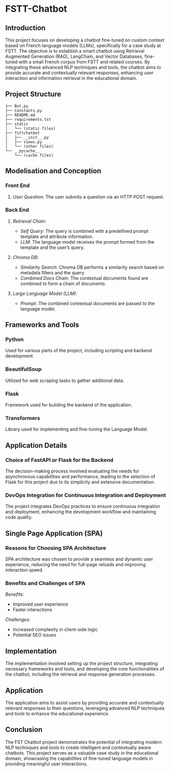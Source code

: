 # FSTT-Chatbot

## Introduction

This project focuses on developing a chatbot fine-tuned on custom context based on French language models (LLMs), specifically for a case study at FSTT. The objective is to establish a smart chatbot using Retrieval Augmented Generation (RAG), LangChain, and Vector Databases, fine-tuned with a small French corpus from FSTT and related courses. By integrating these advanced NLP techniques and tools, the chatbot aims to provide accurate and contextually relevant responses, enhancing user interaction and information retrieval in the educational domain.

## Project Structure

```
├── Bot.py
├── Constants.py
├── README.md
├── requirements.txt
├── static
│   └── (static files)
├── fsttchatbot
│   ├── __init__.py
│   ├── views.py
│   └── (other files)
└── __pycache__
    └── (cache files)
```

## Modelisation and Conception

### Front End

1. *User Question*: The user submits a question via an HTTP POST request.

### Back End

1. *Retrieval Chain*:
    - *Self Query*: The query is combined with a predefined prompt template and attribute information.
    - *LLM*: The language model receives the prompt formed from the template and the user’s query.

2. *Chroma DB*:
    - *Similarity Search*: Chroma DB performs a similarity search based on metadata filters and the query.
    - *Combined Docs Chain*: The contextual documents found are combined to form a chain of documents.

3. *Large Language Model (LLM)*:
    - *Prompt*: The combined contextual documents are passed to the language model.

## Frameworks and Tools

### Python

Used for various parts of the project, including scripting and backend development.

### BeautifulSoup

Utilized for web scraping tasks to gather additional data.

### Flask

Framework used for building the backend of the application.

### Transformers

Library used for implementing and fine-tuning the Language Model.

## Application Details

### Choice of FastAPI or Flask for the Backend

The decision-making process involved evaluating the needs for asynchronous capabilities and performance, leading to the selection of Flask for this project due to its simplicity and extensive documentation.

### DevOps Integration for Continuous Integration and Deployment

The project integrates DevOps practices to ensure continuous integration and deployment, enhancing the development workflow and maintaining code quality.

## Single Page Application (SPA)

### Reasons for Choosing SPA Architecture

SPA architecture was chosen to provide a seamless and dynamic user experience, reducing the need for full-page reloads and improving interaction speed.

### Benefits and Challenges of SPA

*Benefits*:
- Improved user experience
- Faster interactions

*Challenges*:
- Increased complexity in client-side logic
- Potential SEO issues

## Implementation

The implementation involved setting up the project structure, integrating necessary frameworks and tools, and developing the core functionalities of the chatbot, including the retrieval and response generation processes.

## Application

The application aims to assist users by providing accurate and contextually relevant responses to their questions, leveraging advanced NLP techniques and tools to enhance the educational experience.

## Conclusion

The FST Chatbot project demonstrates the potential of integrating modern NLP techniques and tools to create intelligent and contextually aware chatbots. This project serves as a valuable case study in the educational domain, showcasing the capabilities of fine-tuned language models in providing meaningful user interactions.
